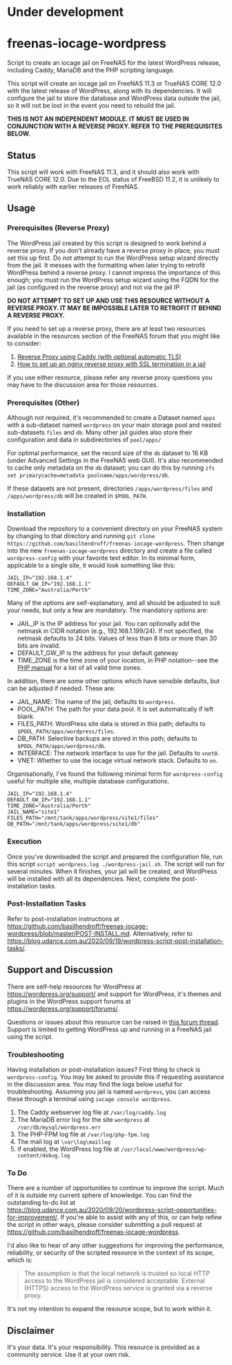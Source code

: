# Under development

# freenas-iocage-wordpress
Script to create an iocage jail on FreeNAS for the latest WordPress release, including Caddy, MariaDB and the PHP scripting language.

This script will create an iocage jail on FreeNAS 11.3 or TrueNAS CORE 12.0 with the latest release of WordPress, along with its dependencies. It will configure the jail to store the database and WordPress data outside the jail, so it will not be lost in the event you need to rebuild the jail.

**THIS IS NOT AN INDEPENDENT MODULE. IT MUST BE USED IN CONJUNCTION WITH A REVERSE PROXY. REFER TO THE PREREQUISITES BELOW.**

## Status
This script will work with FreeNAS 11.3, and it should also work with TrueNAS CORE 12.0.  Due to the EOL status of FreeBSD 11.2, it is unlikely to work reliably with earlier releases of FreeNAS.

## Usage

### Prerequisites (Reverse Proxy)
The WordPress jail created by this script is designed to work behind a reverse proxy. If you don't already have a reverse proxy in place, you must set this up first. Do not attempt to run the WordPress setup wizard directly from the jail. It messes with the formatting when later trying to retrofit WordPress behind a reverse proxy. I cannot impress the importance of this enough; you must run the WordPress setup wizard using the FQDN for the jail (as configured in the reverse proxy) and not via the jail IP.

**DO NOT ATTEMPT TO SET UP AND USE THIS RESOURCE WITHOUT A REVERSE PROXY. IT MAY BE IMPOSSIBLE LATER TO RETROFIT IT BEHIND A REVERSE PROXY.**

If you need to set up a reverse proxy, there are at least two resources available in the resources section of the FreeNAS forum that you might like to consider:
1. [Reverse Proxy using Caddy (with optional automatic TLS)](https://www.ixsystems.com/community/resources/reverse-proxy-using-caddy-with-optional-automatic-tls.114/)
2. [How to set up an nginx reverse proxy with SSL termination in a jail](https://www.ixsystems.com/community/resources/how-to-set-up-an-nginx-reverse-proxy-with-ssl-termination-in-a-jail.132/)

If you use either resource, please refer any reverse proxy questions you may have to the discussion area for those resources.

### Prerequisites (Other)
Although not required, it's recommended to create a Dataset named `apps` with a sub-dataset named `wordpress` on your main storage pool and nested sub-datasets `files` and `db`.  Many other jail guides also store their configuration and data in subdirectories of `pool/apps/` 

For optimal performance, set the record size of the `db` dataset to 16 KB (under Advanced Settings in the FreeNAS web GUI).  It's also recommended to cache only metadata on the `db` dataset; you can do this by running `zfs set primarycache=metadata poolname/apps/wordpress/db`. 

If these datasets are not present, directories `/apps/wordpress/files` and `/apps/wordpress/db` will be created in `$POOL_PATH`.

### Installation
Download the repository to a convenient directory on your FreeNAS system by changing to that directory and running `git clone https://github.com/basilhendroff/freenas-iocage-wordpress`.  Then change into the new `freenas-iocage-wordpress` directory and create a file called `wordpress-config` with your favorite text editor.  In its minimal form, applicable to a single site, it would look something like this:
```
JAIL_IP="192.168.1.4"
DEFAULT_GW_IP="192.168.1.1"
TIME_ZONE="Australia/Perth"
```
Many of the options are self-explanatory, and all should be adjusted to suit your needs, but only a few are mandatory.  The mandatory options are:

* JAIL_IP is the IP address for your jail.  You can optionally add the netmask in CIDR notation (e.g., 192.168.1.199/24).  If not specified, the netmask defaults to 24 bits.  Values of less than 8 bits or more than 30 bits are invalid.
* DEFAULT_GW_IP is the address for your default gateway
* TIME_ZONE is the time zone of your location, in PHP notation--see the [PHP manual](http://php.net/manual/en/timezones.php) for a list of all valid time zones.
 
In addition, there are some other options which have sensible defaults, but can be adjusted if needed. These are:

- JAIL_NAME: The name of the jail, defaults to `wordpress`.
- POOL_PATH: The path for your data pool. It is set automatically if left blank.
- FILES_PATH: WordPress site data is stored in this path; defaults to `$POOL_PATH/apps/wordpress/files`.
- DB_PATH: Selective backups are stored in this path; defaults to `$POOL_PATH/apps/wordpress/db`.
- INTERFACE: The network interface to use for the jail. Defaults to `vnet0`.
- VNET: Whether to use the iocage virtual network stack. Defaults to `on`.

Organisationally, I've found the following minimal form for `wordpress-config` useful for multiple site, multiple database configurations.
```
JAIL_IP="192.168.1.4"
DEFAULT_GW_IP="192.168.1.1"
TIME_ZONE="Australia/Perth"
JAIL_NAME="site1"
FILES_PATH="/mnt/tank/apps/wordpress/site1/files"
DB_PATH="/mnt/tank/apps/wordpress/site1/db"
```

### Execution
Once you've downloaded the script and prepared the configuration file, run this script `script wordpress.log ./wordpress-jail.sh`.  The script will run for several minutes.  When it finishes, your jail will be created, and WordPress will be installed with all its dependencies. Next, complete the post-installation tasks. 

### Post-Installation Tasks
Refer to post-installation instructions at https://github.com/basilhendroff/freenas-iocage-wordpress/blob/master/POST-INSTALL.md. Alternatively, refer to https://blog.udance.com.au/2020/09/19/wordpress-script-post-installation-tasks/.

## Support and Discussion
There are self-help resources for WordPress at https://wordpress.org/support/ and support for WordPress, it's themes and plugins in the WordPress support forums at https://wordpress.org/support/forums/.

Questions or issues about this resource can be raised in [this forum thread](). Support is limited to getting WordPress up and running in a FreeNAS jail using the script. 

### Troubleshooting
Having installation or post-installation issues? First thing to check is `wordpress-config`. You may be asked to provide this if requesting assistance in the discussion area. You may find the logs below useful for troubleshooting. Assuming you jail is named `wordpress`, you can access these through a terminal using `iocage console wordpress`.
1. The Caddy webserver log file at `/var/log/caddy.log`
2. The MariaDB error log for the site `wordpress` at `/var/db/mysql/wordpress.err`
3. The PHP-FPM log file at `/var/log/php-fpm.log`
4. The mail log at `\var\log\maillog`
5. If enabled, the WordPress log file at `/usr/local/www/wordpress/wp-content/debug.log`

### To Do
There are a number of opportunities to continue to improve the script. Much of it is outside my current sphere of knowledge. You can find the outstanding to-do list at https://blog.udance.com.au/2020/09/20/wordpress-script-opportunities-for-improvement/. If you're able to assist with any of this, or can help refine the script in other ways, please consider submitting a pull request at https://github.com/basilhendroff/freenas-iocage-wordpress. 

I'd also like to hear of any other suggestions for improving the performance, reliability, or security of the scripted resource in the context of its scope, which is: 

> The assumption is that the local network is trusted so local HTTP access to the WordPress jail is considered acceptable. External (HTTPS) access to the WordPress service is granted via a reverse proxy.

It's not my intention to expand the resource scope, but to work within it.

## Disclaimer
It's your data. It's your responsibility. This resource is provided as a community service. Use it at your own risk.
